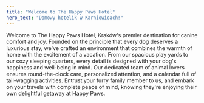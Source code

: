 ```yaml
---
title: "Welcome to The Happy Paws Hotel"
hero_text: "Domowy hotelik w Karniowicach!"
---
```


Welcome to The Happy Paws Hotel, Kraków's premier destination for canine comfort and joy. Founded on the principle that every dog deserves a luxurious stay, we've crafted an environment that combines the warmth of home with the excitement of a vacation. From our spacious play yards to our cozy sleeping quarters, every detail is designed with your dog's happiness and well-being in mind. Our dedicated team of animal lovers ensures round-the-clock care, personalized attention, and a calendar full of tail-wagging activities. Entrust your furry family member to us, and embark on your travels with complete peace of mind, knowing they're enjoying their own delightful getaway at Happy Paws.